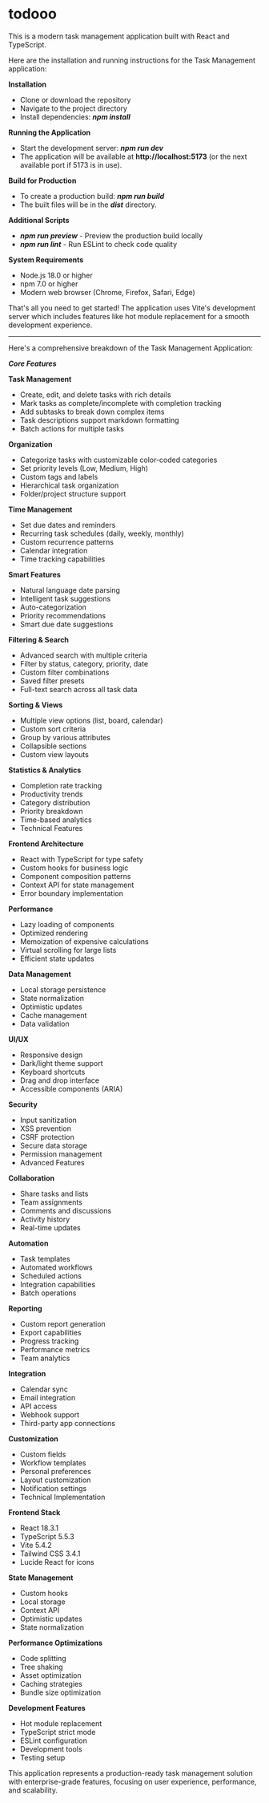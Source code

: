 # todooo
This is a modern task management application built with React and TypeScript.

Here are the installation and running instructions for the Task Management application:

**Installation**
  - Clone or download the repository
  - Navigate to the project directory
  - Install dependencies: **_npm install_**

**Running the Application**
  - Start the development server: **_npm run dev_**    
  - The application will be available at **http://localhost:5173** (or the next available port if 5173 is in use).

**Build for Production**
 - To create a production build: **_npm run build_**     
 - The built files will be in the **_dist_** directory.

**Additional Scripts**
 - **_npm run preview_** - Preview the production build locally
 - **_npm run lint_** - Run ESLint to check code quality

**System Requirements**
 - Node.js 18.0 or higher
 - npm 7.0 or higher
 - Modern web browser (Chrome, Firefox, Safari, Edge)

That's all you need to get started! The application uses Vite's development server which includes features like hot module replacement for a smooth development experience.

---------------------------------------------------------------------------------------------------------------------------------------
Here's a comprehensive breakdown of the Task Management Application:

_**Core Features**_

**Task Management**

 - Create, edit, and delete tasks with rich details
 - Mark tasks as complete/incomplete with completion tracking
 - Add subtasks to break down complex items
 - Task descriptions support markdown formatting
 - Batch actions for multiple tasks

**Organization**

 - Categorize tasks with customizable color-coded categories
 - Set priority levels (Low, Medium, High)
 - Custom tags and labels
 - Hierarchical task organization
 - Folder/project structure support

**Time Management**

 - Set due dates and reminders
 - Recurring task schedules (daily, weekly, monthly)
 - Custom recurrence patterns
 - Calendar integration
 - Time tracking capabilities

**Smart Features**

 - Natural language date parsing
 - Intelligent task suggestions
 - Auto-categorization
 - Priority recommendations
 - Smart due date suggestions

**Filtering & Search**

 - Advanced search with multiple criteria
 - Filter by status, category, priority, date
 - Custom filter combinations
 - Saved filter presets
 - Full-text search across all task data

**Sorting & Views**

 - Multiple view options (list, board, calendar)
 - Custom sort criteria
 - Group by various attributes
 - Collapsible sections
 - Custom view layouts

**Statistics & Analytics**

 - Completion rate tracking
 - Productivity trends
 - Category distribution
 - Priority breakdown
 - Time-based analytics
 - Technical Features

**Frontend Architecture**

 - React with TypeScript for type safety
 - Custom hooks for business logic
 - Component composition patterns
 - Context API for state management
 - Error boundary implementation

**Performance**

 - Lazy loading of components
 - Optimized rendering
 - Memoization of expensive calculations
 - Virtual scrolling for large lists
 - Efficient state updates

**Data Management**

 - Local storage persistence
 - State normalization
 - Optimistic updates
 - Cache management
 - Data validation

**UI/UX**

 - Responsive design
 - Dark/light theme support
 - Keyboard shortcuts
 - Drag and drop interface
 - Accessible components (ARIA)

**Security**

 - Input sanitization
 - XSS prevention
 - CSRF protection
 - Secure data storage
 - Permission management
 - Advanced Features

**Collaboration**

 - Share tasks and lists
 - Team assignments
 - Comments and discussions
 - Activity history
 - Real-time updates

**Automation**

 - Task templates
 - Automated workflows
 - Scheduled actions
 - Integration capabilities
 - Batch operations

**Reporting**

 - Custom report generation
 - Export capabilities
 - Progress tracking
 - Performance metrics
 - Team analytics

**Integration**

 - Calendar sync
 - Email integration
 - API access
 - Webhook support
 - Third-party app connections

**Customization**

 - Custom fields
 - Workflow templates
 - Personal preferences
 - Layout customization
 - Notification settings
 - Technical Implementation

**Frontend Stack**

 - React 18.3.1
 - TypeScript 5.5.3
 - Vite 5.4.2
 - Tailwind CSS 3.4.1
 - Lucide React for icons

**State Management**

 - Custom hooks
 - Local storage
 - Context API
 - Optimistic updates
 - State normalization

**Performance Optimizations**

 - Code splitting
 - Tree shaking
 - Asset optimization
 - Caching strategies
 - Bundle size optimization

**Development Features**

 - Hot module replacement
 - TypeScript strict mode
 - ESLint configuration
 - Development tools
 - Testing setup

This application represents a production-ready task management solution with enterprise-grade features, focusing on user experience, performance, and scalability.
